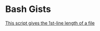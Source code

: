 # Bash Gists

[This script gives the 1st-line length of a file](https://gist.github.com/nilforooshan/2b1c7a57dc5b013115584158942b3b01 "llength.sh")  
